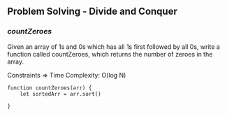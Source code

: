 ## Problem Solving - Divide and Conquer

### *countZeroes*
Given an array of 1s and 0s which has all 1s first followed by all 0s, write a function called countZeroes, which returns the number of zeroes in the array.

Constraints => Time Complexity: O(log N)
```
function countZeroes(arr) {
    let sortedArr = arr.sort()

}
```
